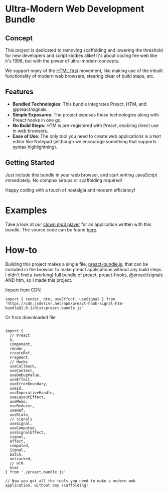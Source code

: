 # Ultra-Modern Web Development Bundle

## Concept

This project is dedicated to removing scaffolding and lowering the threshold for new developers and script kiddies alike! It's about coding the web like it's 1998, but with the power of ultra-modern concepts.

We support many of the [HTML first](https://html-first.com/) movement, like making use of the inbuilt functionality of modern web browsers, stearing clear of build steps, etc.

## Features

- **Bundled Technologies**: This bundle integrates Preact, HTM, and @preact/signals.
- **Simple Exposures**: The project exposes these technologies along with Preact hooks in one go.
- **No Build Steps**: HTM is pre-registered with Preact, enabling direct use in web browsers.
- **Ease of Use**: The only tool you need to create web applications is a text editor like Notepad (allthough we encourage something that supports syntax highlightning).

## Getting Started

Just include this bundle in your web browser, and start writing JavaScript immediately. No complex setups or scaffolding required!

Happy coding with a touch of nostalgia and modern efficiency!

# Examples

Take a look at our [clown mp3 player](https://lebbe.github.io/preact-hook-signal-htm-bundle/clowns_player/) for an application written with this bundle. The source code can be found [here](https://github.com/lebbe/preact-hook-signal-htm-bundle/tree/main/docs/clowns_player).

# How-to

Building this project makes a single file, [preact-bundle.js](/dist/preact-bundle.js), that can be included in the browser
to make preact applications without any build steps. I didn't find a (working) full bundle
of preact, preact-hooks, @preact/signals AND htm, so I made this project.

Import from CDN

```javascrtip
import { render, htm, useEffect, useSignal } from 'https://cdn.jsdelivr.net/npm/preact-hook-signal-htm-bundle@1.0.1/dist/preact-bundle.js'
```

Or from downloaded file

```javascrtip

import {
  // Preact
  h,
  Component,
  render,
  createRef,
  Fragment,
  // Hooks
  useCallback,
  useContext,
  useDebugValue,
  useEffect,
  useErrorBoundary,
  useId,
  useImperativeHandle,
  useLayoutEffect,
  useMemo,
  useReducer,
  useRef,
  useState,
  // signals
  useSignal,
  useComputed,
  useSignalEffect,
  signal,
  effect,
  computed,
  Signal,
  batch,
  untracked,
  // HTM
  html
} from './preact-bundle.js'

// Now you got all the tools you need to make a modern web application, without any scaffolding!
```
